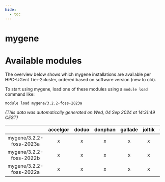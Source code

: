 ```yaml
---
hide:
  - toc
---
```


mygene
======

# Available modules


The overview below shows which mygene installations are available per HPC-UGent Tier-2cluster, ordered based on software version (new to old).

To start using mygene, load one of these modules using a `module load` command like:

```shell
module load mygene/3.2.2-foss-2023a
```

*(This data was automatically generated on Wed, 04 Sep 2024 at 14:31:49 CEST)*  

| |accelgor|doduo|donphan|gallade|joltik|shinx|skitty|
| :---: | :---: | :---: | :---: | :---: | :---: | :---: | :---: |
|mygene/3.2.2-foss-2023a|x|x|x|x|x|x|x|
|mygene/3.2.2-foss-2022b|x|x|x|x|x|-|x|
|mygene/3.2.2-foss-2022a|x|x|x|x|x|-|x|
